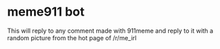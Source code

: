 # meme911 bot
This will reply to any comment made with 911meme and reply to it with a random picture from the hot page of /r/me_irl
